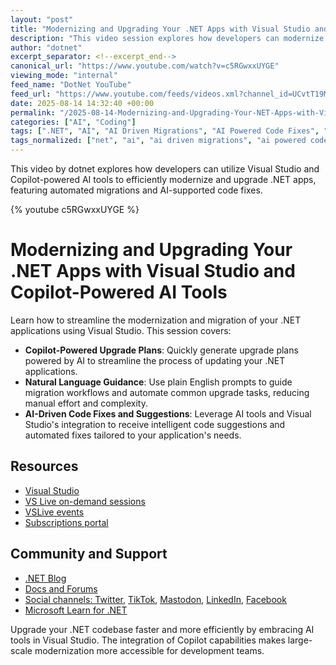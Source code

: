 ```yaml
---
layout: "post"
title: "Modernizing and Upgrading Your .NET Apps with Visual Studio and Copilot-Powered AI Tools"
description: "This video session explores how developers can modernize and upgrade their .NET applications using the latest features in Visual Studio. It highlights Copilot-powered upgrade plans, the use of natural language to guide and automate migrations, and the integration of AI-driven code fixes and suggestions. The session references key resources and communities for .NET developers."
author: "dotnet"
excerpt_separator: <!--excerpt_end-->
canonical_url: "https://www.youtube.com/watch?v=c5RGwxxUYGE"
viewing_mode: "internal"
feed_name: "DotNet YouTube"
feed_url: "https://www.youtube.com/feeds/videos.xml?channel_id=UCvtT19MZW8dq5Wwfu6B0oxw"
date: 2025-08-14 14:32:40 +00:00
permalink: "/2025-08-14-Modernizing-and-Upgrading-Your-NET-Apps-with-Visual-Studio-and-Copilot-Powered-AI-Tools.html"
categories: ["AI", "Coding"]
tags: [".NET", "AI", "AI Driven Migrations", "AI Powered Code Fixes", "AI Tools", "Application Upgrade", "Automation", "Code Modernization", "Coding", "Copilot", "Copilot Powered Plans", "Developer Productivity", "Microsoft", "Migration Tools", "Natural Language Programming", "Videos", "Visual Studio"]
tags_normalized: ["net", "ai", "ai driven migrations", "ai powered code fixes", "ai tools", "application upgrade", "automation", "code modernization", "coding", "copilot", "copilot powered plans", "developer productivity", "microsoft", "migration tools", "natural language programming", "videos", "visual studio"]
---
```


This video by dotnet explores how developers can utilize Visual Studio and Copilot-powered AI tools to efficiently modernize and upgrade .NET apps, featuring automated migrations and AI-supported code fixes.<!--excerpt_end-->

{% youtube c5RGwxxUYGE %}

# Modernizing and Upgrading Your .NET Apps with Visual Studio and Copilot-Powered AI Tools

Learn how to streamline the modernization and migration of your .NET applications using Visual Studio. This session covers:

- **Copilot-Powered Upgrade Plans**: Quickly generate upgrade plans powered by AI to streamline the process of updating your .NET applications.
- **Natural Language Guidance**: Use plain English prompts to guide migration workflows and automate common upgrade tasks, reducing manual effort and complexity.
- **AI-Driven Code Fixes and Suggestions**: Leverage AI tools and Visual Studio's integration to receive intelligent code suggestions and automated fixes tailored to your application's needs.

## Resources

- [Visual Studio](http://visualstudio.com)
- [VS Live on-demand sessions](https://aka.ms/vslivehq25)
- [VSLive events](https://aka.ms/VSS/VSLive)
- [Subscriptions portal](https://my.visualstudio.com)

## Community and Support

- [.NET Blog](https://aka.ms/dotnet/blog)
- [Docs and Forums](https://learn.microsoft.com/dotnet)
- [Social channels: Twitter](https://aka.ms/dotnet/twitter), [TikTok](https://aka.ms/dotnet/tiktok), [Mastodon](https://aka.ms/dotnet/mastodon), [LinkedIn](https://aka.ms/dotnet/linkedin), [Facebook](https://aka.ms/dotnet/facebook)
- [Microsoft Learn for .NET](https://aka.ms/learndotnet)

Upgrade your .NET codebase faster and more efficiently by embracing AI tools in Visual Studio. The integration of Copilot capabilities makes large-scale modernization more accessible for development teams.
